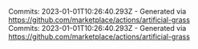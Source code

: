 Commits: 2023-01-01T10:26:40.293Z - Generated via https://github.com/marketplace/actions/artificial-grass
<br>
Commits: 2023-01-01T10:26:40.293Z - Generated via https://github.com/marketplace/actions/artificial-grass
<br>
